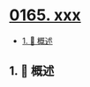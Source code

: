 # [0165. xxx](https://github.com/Tdahuyou/TNotes.leetcode/tree/main/notes/0165.%20xxx)

<!-- region:toc -->

- [1. 📝 概述](#1--概述)

<!-- endregion:toc -->

## 1. 📝 概述
